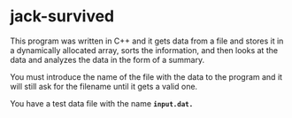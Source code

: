 # jack-survived

This program was written in C++ and it gets data from a file and stores it in a dynamically allocated array, sorts the information, and then looks at the data and analyzes the data in the form of a summary.

You must introduce the name of the file with the data to the program and it will still ask for the filename until it gets a valid one.

You have a test data file with the name **`input.dat.`**
